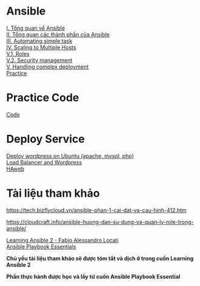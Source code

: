 ﻿# Ansible
[I. Tổng quan về Ansible](./Docs/I.%20Tong%20quan%20ve%20Ansible.md)  
[II. Tổng quan các thành phần của Ansible](./Docs/II.%20Tong%20quan%20cac%20thanh%20phan%20cua%20Ansible.md)  
[III. Automating simple task](./Docs/III.%20Automating%20simple%20task.md)  
[IV. Scaling to Multiple Hosts](./Docs/IV.%20Scaling%20to%20Multiple%20Hosts.md)  
[V.1. Roles](./Docs/V.1.%20Roles.md)  
[V.2. Security management](./Docs/V.2.%20Security%20management.md)  
[V. Handling complex deployment](./Docs/V.%20Handling%20complex%20deployment.md)  
[Practice](./Docs/Practice.md)  

# Practice Code

[Code](./Practice)

# Deploy Service
[Deploy wordpress on Ubuntu (apache, mysql, php)](./Playbook/Wordpress)  
[Load Balancer and Wordpress](./Playbook/Load%20Balancer%20and%20Wordpress/Version%201)  
[HAweb](./Playbook/HAweb)  

# Tài liệu tham khảo

https://tech.bizflycloud.vn/ansible-phan-1-cai-dat-va-cau-hinh-412.htm

https://cloudcraft.info/ansible-huong-dan-su-dung-va-quan-ly-role-trong-ansible/

[Learning Ansible 2 - Fabio Alessandro Locati](./Reference/Learning%20Ansible%202%20-%20Fabio%20Alessandro%20Locati.pdf)  
[Ansible Playbook Essentials](./Reference/Ansible%20Playbook%20Essentials.pdf)  

**Chủ yếu tài liệu tham khảo sẽ được tóm tắt và dịch ở trong cuốn Learning Ansible 2**  

**Phần thực hành được học và lấy từ cuốn Ansible Playbook Essential**  
